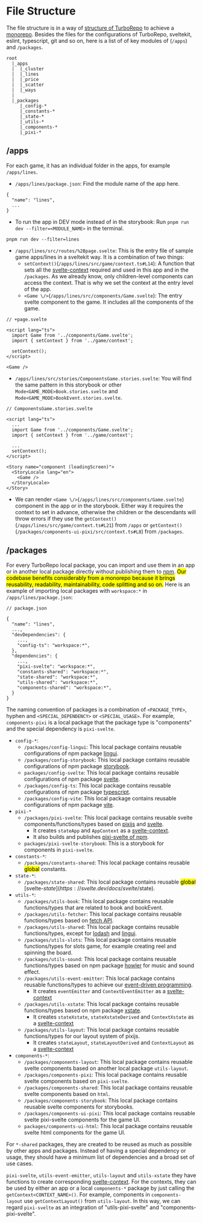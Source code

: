 # File Structure

The file structure is in a way of [structure of TurboRepo](https://turbo.build/repo/docs/crafting-your-repository/structuring-a-repository) to achieve a [monorepo](https://en.wikipedia.org/wiki/Monorepo#:~:text=In%20version%2Dcontrol%20systems%2C%20a,commonly%20called%20a%20shared%20codebase.). Besides the files for the configurations of TurboRepo, sveltekit, eslint, typescript, git and so on, here is a list of of key modules of (`/apps`) and `/packages`.

```
root
  |_apps
  |  |_cluster
  |  |_lines
  |  |_price
  |  |_scatter
  |  |_ways
  |
  |_packages
     |_config-*
     |_constants-*
     |_state-*
     |_utils-*
     |_components-*
     |_pixi-*
```

## /apps

For each game, it has an individual folder in the apps, for example `/apps/lines`.

- `/apps/lines/package.json`: Find the module name of the app here.

```
{
  "name": "lines",
  ...
}
```

- To run the app in DEV mode instead of in the storybook: Run `pnpm run dev --filter=<MODULE_NAME>` in the terminal.

```
pnpm run dev --filter=lines
```

- `/apps/lines/src/routes/%2Bpage.svelte`: This is the entry file of sample game apps/lines in a sveltekit way. It is a combination of two things:
  - `setContext()`(`/apps/lines/src/game/context.ts#L14`): A function that sets all the [svelte-context](https://svelte.dev/docs/svelte/context) required and used in this app and in the `/packages`. As we already know, only children-level components can access the context. That is why we set the context at the entry level of the app.
  - `<Game \/>`(`/apps/lines/src/components/Game.svelte`): The entry svelte component to the game. It includes all the components of the game.

```
// +page.svelte

<script lang="ts">
  import Game from '../components/Game.svelte';
  import { setContext } from '../game/context';

  setContext();
</script>

<Game />
```

- `/apps/lines/src/stories/ComponentsGame.stories.svelte`: You will find the same pattern in this storybook or other `Mode<GAME_MODE>Book.stories.svelte` and `Mode<GAME_MODE>BookEvent.stories.svelte`.

```
// ComponentsGame.stories.svelte

<script lang="ts">
  ...
  import Game from '../components/Game.svelte';
  import { setContext } from '../game/context';

  ...
  setContext();
</script>

<Story name="component (loadingScreen)">
  <StoryLocale lang="en">
    <Game />
  </StoryLocale>
</Story>
```

- We can render `<Game \/>`(`/apps/lines/src/components/Game.svelte`) component in the app or in the storybook. Either way it requires the context to set in advance, otherwise the children or the descendants will throw errors if they use the `getContext()`(`/apps/lines/src/game/context.ts#L21`) from `/apps` or `getContext()` (`/packages/components-ui-pixi/src/context.ts#L8`) from `/packages`.

<a name="packages"></a>

## /packages

For every TurboRepo local package, you can import and use them in an app or in another local package directly without publishing them to [npm](https://www.npmjs.com). <mark>Our codebase benefits considerably from a monorepo because it brings reusability, readability, maintainability, code splitting and so on.</mark> Here is an example of importing local packages with `workspace:*` in `/apps/lines/package.json`:

```
// package.json

{
  "name": "lines",
  ...,
  "devDependencies": {
    ...,
    "config-ts": "workspace:*",
  },
  "dependencies": {
    ...,
    "pixi-svelte": "workspace:*",
    "constants-shared": "workspace:*",
    "state-shared": "workspace:*",
    "utils-shared": "workspace:*",
    "components-shared": "workspace:*",
  }
}
```

The naming convention of packages is a combination of `<PACKAGE_TYPE>`, hyphen and `<SPECIAL_DEPENDENCY>` or `<SPECIAL_USAGE>`. For example, `components-pixi` is a local package that the package type is "components" and the special dependency is `pixi-svelte`.

- `config-*`:
  - `/packages/config-lingui`: This local package contains reusable configurations of npm package [lingui](https://www.npmjs.com/package/@lingui/core).
  - `/packages/config-storybook`: This local package contains reusable configurations of npm package [storybook](https://www.npmjs.com/package/storybook).
  - `packages/config-svelte`: This local package contains reusable configurations of npm package [svelte](https://www.npmjs.com/package/svelte).
  - `/packages/config-ts`: This local package contains reusable configurations of npm package [typescript](https://www.npmjs.com/package/typescript).
  - `/packages/config-vite`: This local package contains reusable configurations of npm package [vite](https://www.npmjs.com/package/vite).
- `pixi-*`
  - `/packages/pixi-svelte`: This local package contains reusable svelte components/functions/types based on [pixijs](https://www.npmjs.com/package/pixi.js) and [svelte](https://www.npmjs.com/package/svelte).
    - It creates `stateApp` and `AppContext` as a [svelte-context](https://svelte.dev/docs/svelte/context).
    - It also builds and publishes [pixi-svelte of npm](https://www.npmjs.com/package/pixi-svelte).
  - `packages/pixi-svelte-storybook`: This is a storybook for components in `pixi-svelte`.
- `constants-*`:
  - `/packages/constants-shared`: This local package contains reusable <mark>global</mark> constants.
- `state-*`:
  - `/packages/state-shared`: This local package contains reusable <mark>global</mark> [svelte-$state](https://svelte.dev/docs/svelte/$state).
- `utils-*`:
  - `/packages/utils-book`: This local package contains reusable functions/types that are related to book and bookEvent.
  - `/packages/utils-fetcher`: This local package contains reusable functions/types based on [fetch API](https://developer.mozilla.org/en-US/docs/Web/API/Fetch_API).
  - `/packages/utils-shared`: This local package contains reusable functions/types, except for [lodash](https://www.npmjs.com/package/lodash) and [lingui](https://www.npmjs.com/package/@lingui/core).
  - `/packages/utils-slots`: This local package contains reusable functions/types for slots game, for example creating reel and spinning the board.
  - `/packages/utils-sound`: This local package contains reusable functions/types based on npm package [howler](https://www.npmjs.com/package/howler) for music and sound effect.
  - `/packages/utils-event-emitter`: This local package contains reusable functions/types to achieve our [event-driven programming](https://en.wikipedia.org/wiki/Event-driven_programming).
    - It creates `eventEmitter` and `ContextEventEmitter` as a [svelte-context](https://svelte.dev/docs/svelte/context)
  - `/packages/utils-xstate`: This local package contains reusable functions/types based on npm package [xstate](https://www.npmjs.com/package/xstate).
    - It creates `stateXstate`, `stateXstateDerived` and `ContextXstate` as a [svelte-context](https://svelte.dev/docs/svelte/context)
  - `/packages/utils-layout`: This local package contains reusable functions/types for our layout system of pixijs.
    - It creates `stateLayout`, `stateLayoutDerived` and `ContextLayout` as a [svelte-context](https://svelte.dev/docs/svelte/context)
- `components-*`:
  - `/packages/components-layout`: This local package contains reusable svelte components based on another local package `utils-layout`.
  - `/packages/components-pixi`: This local package contains reusable svelte components based on `pixi-svelte`.
  - `/packages/components-shared`: This local package contains reusable svelte components based on `html`.
  - `/packages/components-storybook`: This local package contains reusable svelte components for storybooks.
  -  `/packages/components-ui-pixi`: This local package contains reusable svelte pixi-svelte components for the game UI.
  - `packages/components-ui-html`: This local package contains reusable svelte html components for the game UI.

For `*-shared` packages, they are created to be reused as much as possible by other apps and packages. Instead of having a special dependency or usage, they should have a minimum list of dependencies and a broad set of use cases.

`pixi-svelte`, `utils-event-emitter`, `utils-layout` and `utils-xstate` they have functions to create corresponding [svelte-context](https://svelte.dev/docs/svelte/context). For the contexts, they can be used by either an app or a local `components-*` package by just calling the `getContext<CONTEXT_NAME>()`. For example, components in `components-layout` use `getContextLayout()` from `utils-layout`. In this way, we can regard `pixi-svelte` as an integration of "utils-pixi-svelte" and "components-pixi-svelte".